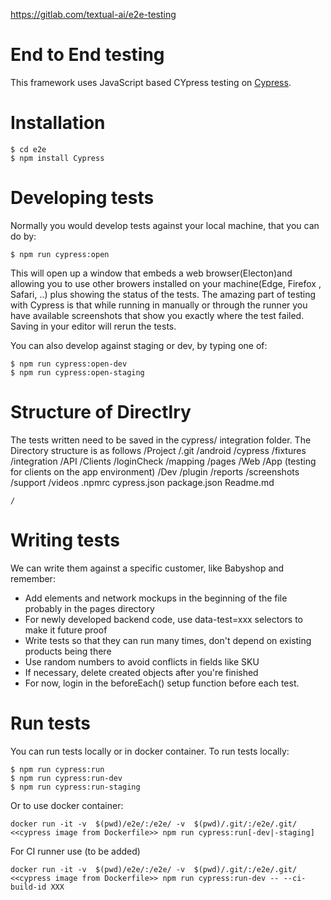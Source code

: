 https://gitlab.com/textual-ai/e2e-testing

End to End testing
===================

This framework uses JavaScript based CYpress testing
on [Cypress](https://cypress.io).

Installation
============

```
$ cd e2e
$ npm install Cypress
```

Developing tests
===============

Normally you would develop tests against your local machine, that you can do by:
```
$ npm run cypress:open
```

This will open up a window that embeds a web browser(Electon)and allowing you to 
use other browers installed on your machine(Edge, Firefox , Safari, ..) plus showing 
the status of the tests.  The amazing  part of testing with Cypress is that while 
running in manually or through the runner you have available screenshots that show 
you exactly where  the test failed. 
Saving in your editor will rerun the tests.

You can also develop against staging or dev, by typing one of:

```
$ npm run cypress:open-dev
$ npm run cypress:open-staging
```


Structure of Directlry
=============
The tests written need to be saved in the cypress/ integration folder. The Directory 
structure is as follows
/Project
   /.git
   /android
   /cypress
		/fixtures
		/integration
			/API
			/Clients
			/loginCheck
			/mapping
			/pages
			/Web
			/App   (testing for clients on the app environment)
			/Dev
		/plugin
		/reports
		/screenshots
		/support
		/videos
   .npmrc
   cypress.json
   package.json
   Readme.md
   
	/

Writing tests
=============

We can write them against a specific customer, like Babyshop and remember:
* Add elements and network mockups in the beginning of the file probably in the pages directory
* For newly developed backend code, use data-test=xxx selectors to make it future proof
* Write tests so that they can run many times, don't depend on existing products being there
* Use random numbers to avoid conflicts in fields like SKU
* If necessary, delete created objects after you're finished
* For now, login in the beforeEach() setup function before each test.

Run tests
=========

You can run tests locally or in docker container. To run tests locally:

```
$ npm run cypress:run
$ npm run cypress:run-dev
$ npm run cypress:run-staging
```

Or to use docker container:
```
docker run -it -v  $(pwd)/e2e/:/e2e/ -v  $(pwd)/.git/:/e2e/.git/ <<cypress image from Dockerfile>> npm run cypress:run[-dev|-staging]
```

For CI runner use (to be added)
```
docker run -it -v  $(pwd)/e2e/:/e2e/ -v  $(pwd)/.git/:/e2e/.git/ <<cypress image from Dockerfile>> npm run cypress:run-dev -- --ci-build-id XXX
```
